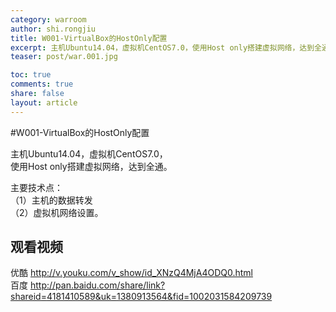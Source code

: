 ```yaml
---
category: warroom
author: shi.rongjiu
title: W001-VirtualBox的HostOnly配置
excerpt: 主机Ubuntu14.04，虚拟机CentOS7.0，使用Host only搭建虚拟网络，达到全通。
teaser: post/war.001.jpg

toc: true
comments: true
share: false
layout: article
---
```


#W001-VirtualBox的HostOnly配置

主机Ubuntu14.04，虚拟机CentOS7.0，  
使用Host only搭建虚拟网络，达到全通。

主要技术点：  
（1）主机的数据转发  
（2）虚拟机网络设置。

## 观看视频

优酷 http://v.youku.com/v_show/id_XNzQ4MjA4ODQ0.html  
百度 http://pan.baidu.com/share/link?shareid=4181410589&uk=1380913564&fid=1002031584209739  
